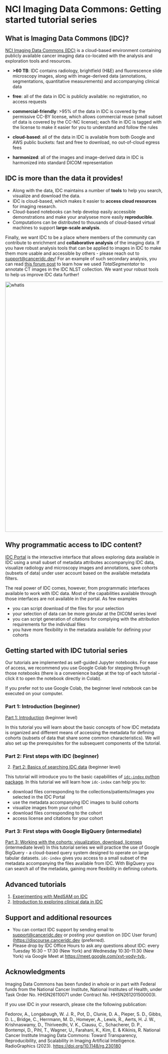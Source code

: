 # NCI Imaging Data Commons: Getting started tutorial series

## What is Imaging Data Commons (IDC)?

[NCI Imaging Data Commons (IDC)](https://datacommons.cancer.gov/repository/imaging-data-commons) is a cloud-based environment containing publicly available cancer imaging data co-located with the analysis and exploration tools and resources.

* **>60 TB**: IDC contains radiology, brightfield (H&E) and fluorescence slide microscopy images, along with image-derived data (annotations, segmentations, quantitative measurements) and accompanying clinical data

* **free**: all of the data in IDC is publicly available: no registration, no access requests

* **commercial-friendly**: >95% of the data in IDC is covered by the permissive CC-BY license, which allows commercial reuse (small subset of data is covered by the CC-NC license); each file in IDC is tagged with the license to make it easier for you to understand and follow the rules

* **cloud-based**: all of the data in IDC is available from both Google and AWS public  buckets: fast and free to download, no out-of-cloud egress fees

* **harmonized**: all of the images and image-derived data in IDC is harmonized into standard DICOM representation

## IDC is more than the data it provides! 

* Along with the data, IDC maintains a number of **tools** to help you search, visualize and download the data.
* IDC is cloud-based, which makes it easier to **access cloud resources** for imaging research.
* Cloud-based notebooks can help develop easily accessible demonstrations and make your analysese more easily **reproducible**.
* Computations can be distributed to thousands of cloud-based virtual machines to support **large-scale analysis**.
  
Finally, we want IDC to be a place where members of the community can contribute to enrichment and **collaborative analysis** of the imaging data. If you have robust analysis tools that can be applied to images in IDC to make them more usable and accessible by others - please reach out to support@canceridc.dev! For an example of such secondary analysis, you can read [this forum post](https://discourse.canceridc.dev/t/new-in-idc-v18-totalsegmentator-segmentations-and-radiomics-features-for-nlst-cts/582) to learn how we used _TotalSegmentator_ to annotate CT images in the IDC NLST collection. We want your robust tools to help us improve IDC data further!

<img src="https://raw.githubusercontent.com/ImagingDataCommons/IDC-Tutorials/master/notebooks/getting_started/what_is_idc.png" alt="whatis" width="800" class="center"/>

## Why programmatic access to IDC content?

[IDC Portal](https://imaging.datacommons.cancer.gov/explore/) is the interactive interface that allows exploring data available in IDC using a small subset of metadata attributes accompanying IDC data, visualize radiology and microscopy images and annotations, save cohorts (subsets of data) under user account based on the available metadata filters.

The real power of IDC comes, however, from programmatic interfaces available to work with IDC data. Most of the capabilities available through those interfaces are not available in the portal. As few examples

* you can script download of the files for your selection
* your selection of data can be more granular at the DICOM series level
* you can script generation of citations for complying with the attribution requirements for the individual files
* you have more flexibility in the metadata available for defining your cohorts

## Getting started with IDC tutorial series

Our tutorials are implemented as self-guided Jupyter notebooks. For ease of access, we recommend you use Google Colab for stepping through those notebooks (there is a convenience badge at the top of each tutorial - click it to open the notebook directly in Colab).

If you prefer not to use Google Colab, the beginner level notebook can be executed on your computer.

### Part 1: Introduction (beginner)

[Part 1: Introduction](https://github.com/ImagingDataCommons/IDC-Examples/blob/master/notebooks/getting_started/part1_prerequisites.ipynb) (beginner level)

  In this tutorial you will learn about the basic concepts of how IDC metadata is organized and different means of accessing the metadata for defining cohorts (subsets of data that share some common characteristics). We will also set up the prerequisites for the subsequent components of the tutorial.

### Part 2: First steps with IDC (beginner)

2. [Part 2: Basics of searching IDC data](https://github.com/ImagingDataCommons/IDC-Examples/blob/master/notebooks/getting_started/part2_searching_basics.ipynb) (beginner level)

  This tutorial will introduce you to the basic capabilities of [`idc-index` python package](https://github.com/ImagingDataCommons/idc-index). In this tutorial we will learn how `idc-index` can help you to:
  * download files corresponding to the collections/patients/images you selected in the IDC Portal
  * use the metadata accompanying IDC images to build cohorts
  * visualize images from your cohort
  * download files corresponding to the cohort
  * access license and citations for your cohort

### Part 3: First steps with Google BigQuery (intermediate)

[Part 3: Working with the cohorts: visualization, download, licenses](https://github.com/ImagingDataCommons/IDC-Examples/blob/master/notebooks/getting_started/part3_exploring_cohorts.ipynb) (intermediate level)
   In this tutorial series we will practice the use of Google BigQuery - a cloud-based query system designed to operate on large tabular datasets. `idc-index` gives you access to a small subset of the metadata accompanying the files available from IDC. With BigQuery you can search all of the metadata, gaining more flexibility in defining cohorts.


## Advanced tutorials

1. [Experimenting with MedSAM on IDC](https://github.com/ImagingDataCommons/IDC-Examples/blob/master/notebooks/analysis/MedSAM_with_IDC.ipynb)
2. [Introduction to exploring clinical data in IDC](https://github.com/ImagingDataCommons/IDC-Examples/blob/master/notebooks/advanced_topics/clinical_data_intro.ipynb)

## Support and additional resources

* You can contact IDC support by sending email to support@canceridc.dev or posting your question on [IDC User forum](https://discourse.canceridc.dev (preferred).
* Please drop by IDC Office Hours to ask any questions about IDC: every Tuesday 16:30 – 17:30 (New York) and Wednesday 10:30-11:30 (New York) via Google Meet at [https://meet.google.com/xyt-vody-tvb ](https://imaging.datacommons.cancer.gov/).

## Acknowledgments

Imaging Data Commons has been funded in whole or in part with Federal funds from the National Cancer Institute, National Institutes of Health, under Task Order No. HHSN26110071 under Contract No. HHSN261201500003l.

If you use IDC in your research, please cite the following publication:

Fedorov, A., Longabaugh, W. J. R., Pot, D., Clunie, D. A., Pieper, S. D., Gibbs, D. L., Bridge, C., Herrmann, M. D., Homeyer, A., Lewis, R., Aerts, H. J. W., Krishnaswamy, D., Thiriveedhi, V. K., Ciausu, C., Schacherer, D. P., Bontempi, D., Pihl, T., Wagner, U., Farahani, K., Kim, E. & Kikinis, R. National Cancer Institute Imaging Data Commons: Toward Transparency, Reproducibility, and Scalability in Imaging Artificial Intelligence. RadioGraphics (2023). https://doi.org/10.1148/rg.230180
